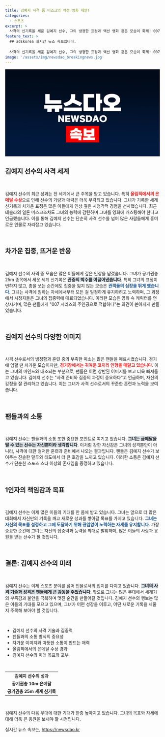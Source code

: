 ```yaml
---
title: 김예지 사격 폼 머스크의 액션 영화 제안!
categories:
  - 스포츠
excerpt: >
  사격의 신기록을 세운 김예지 선수, 그의 냉정한 표정과 액션 영화 같은 모습이 화제! 007 주인공이라는 팬들의 찬사와 일론 머스크의 극찬까지! 김예지의 매력 속으로 빠져보세요!
feature_text: >
  ## adskorea 실시간 뉴스 속보입니다.

  사격의 신기록을 세운 김예지 선수, 그의 냉정한 표정과 액션 영화 같은 모습이 화제! 007 주인공이라는 팬들의 찬사와 일론 머스크의 극찬까지! 김예지의 매력 속으로 빠져보세요!
image: '/assets/img/newsdao_breakingnews.jpg'
---
```


<p><img src="/assets/img/newsdao_breakingnews.jpg" alt="adskorea 속보" /></p>

<h2 data-ke-size="size26">김예지 선수의 사격 세계</h2>

<p data-ke-size="size16">&nbsp;</p>

<p>김예지 선수의 최근 성과는 전 세계에서 큰 주목을 받고 있습니다. 특히 <b><span style="color: #ee2323;">올림픽에서의 은메달 수상</span></b>으로 인해 선수의 기량과 매력은 더욱 부각되고 있습니다. 그녀가 기록한 세계 신기록과 차가운 표정은 많은 이들에게 인상 깊은 시청각적 경험을 선사했습니다. 최근 테슬라의 일론 머스크조차도 그녀의 능력에 감탄하며 그녀를 영화에 캐스팅해야 한다고 언급했습니다. 이를 통해 김예지 선수는 단순히 사격 선수를 넘어 많은 사람들에게 흥미로운 인물로 자리잡고 있습니다.</p>

<p data-ke-size="size16">&nbsp;</p>

<h2 data-ke-size="size26">차가운 집중, 뜨거운 반응</h2>

<p data-ke-size="size16">&nbsp;</p>

<p>김예지 선수의 사격 중 모습은 많은 이들에게 깊은 인상을 남겼습니다. 그녀가 공기권총 25m 종목에서 세운 세계 신기록은 <b><span style="background-color: #21538527;">관중의 박수를 이끌어냈습니다</span></b>. 특히 그녀의 표정이 변하지 않고, 총을 쏘는 순간에도 집중을 잃지 않는 모습은 <b><span style="color: #1a5490;">관객들의 심장을 뛰게 했습니다</span></b>. 그녀는 사격에 임하는 자세에서부터 모든 걸 일정하게 유지하려고 노력하며, 그 과정에서 시청자들은 그녀의 집중력에 매료되었습니다. 이러한 모습은 영화 속 캐릭터를 연상시키며, 많은 팬들에게 "007 시리즈의 주인공으로 적합하다"는 의견이 쏟아지게 만들었습니다.</p>

<p data-ke-size="size16">&nbsp;</p>

<h2 data-ke-size="size26">김예지 선수의 다양한 이미지</h2>

<p data-ke-size="size16">&nbsp;</p>

<p>사격 선수로서의 냉정함과 훈련 중의 부족한 미소는 많은 팬들을 매료시켰습니다. 경기에 임할 땐 차가운 모습이지만, <b><span style="color: #ee2323;">경기장에서는 귀여운 코끼리 인형을 매달고 있습니다</span></b>. 이는 그녀의 마인드와 대조되는 부분으로, 팬들은 이런 상반된 이미지를 보고 더욱 빠져들고 있습니다. 김예지 선수는 "사격 준비와 집중의 과정이 중요하다"고 언급하며, 자신의 감정을 잘 관리하고 있습니다. 이는 그녀가 사격 선수로서의 꾸준한 훈련과 노력을 보여줍니다.</p>

<p data-ke-size="size16">&nbsp;</p>

<h2 data-ke-size="size26">팬들과의 소통</h2>

<p data-ke-size="size16">&nbsp;</p>

<p>김예지 선수는 팬들과의 소통 또한 중요한 포인트로 여기고 있습니다. <b><span style="background-color: #21538527;">그녀는 금메달을 딸 수 있는 선수는 자신뿐이라 생각합니다</span></b>. 이처럼 강한 자신감은 그녀의 성격뿐만이 아니라, 사격에 대한 철저한 훈련과 준비에서 나오는 결과입니다. 팬들은 김예지 선수가 보여주는 진솔한 말투와 태도에서 더 큰 호감을 느끼고 있습니다. 이러한 소통은 김예지 선수가 단순한 스포츠 스타 이상의 존재임을 증명하고 있습니다.</p>

<p data-ke-size="size16">&nbsp;</p>

<h2 data-ke-size="size26">1인자의 책임감과 목표</h2>

<p data-ke-size="size16">&nbsp;</p>

<p>김예지 선수는 이제 많은 이들의 기대를 한 몸에 받고 있습니다. 그녀는 앞으로 더 많은 대회에서 자신만의 기록을 깨고 새로운 성과를 쌓아갈 목표를 가지고 있습니다. <b><span style="color: #1a5490;">그녀는 자신의 목표를 설정하고 그에 도달하기 위해 끊임없이 노력하는 자세를 유지합니다</span></b>. 가장 중요한 순간에 그녀는 자신의 집중력과 능력을 최대로 발휘하며, 많은 이들의 사랑과 응원을 받는 선수가 될 것입니다.</p>

<p data-ke-size="size16">&nbsp;</p>

<h2 data-ke-size="size26">결론: 김예지 선수의 미래</h2>

<p data-ke-size="size16">&nbsp;</p>

<p>김예지 선수는 이제 스포츠 분야를 넘어 인물로서의 입지를 다지고 있습니다. <b><span style="background-color: #21538527;">그녀의 사격 기술과 성격은 팬들에게 큰 감동을 주었습니다</span></b>. 앞으로 그녀는 많은 무대에서 세계기의 부족감과 불안을 극복하며 멋진 순간을 만들어갈 것입니다. 김예지 선수의 행보는 많은 이들의 기대를 모으고 있으며, 그녀가 어떤 성장을 이루고, 어떤 새로운 기록을 세울지 주목해 보아야 할 것입니다. </p>

<p data-ke-size="size16">&nbsp;</p>

<ul>
    <li>김예지 선수의 사격 기술과 집중력</li>
    <li>팬들과의 소통 방식의 중요성</li>
    <li>차가운 이미지와 따뜻한 소통이 만드는 매력</li>
    <li>올림픽에서의 은메달 수상 경과</li>
    <li>김예지 선수의 미래 목표와 포부</li>
</ul>

<p data-ke-size="size16">&nbsp;</p>

<table style="width: 100%; border-collapse: collapse;">
    <tr>
        <td style="text-align: center; height: 17px;"><b>김예지 선수의 성과</b></td>
    </tr>
    <tr>
        <td style="text-align: center; height: 17px;"><b>공기권총 10m 은메달</b></td>
    </tr>
    <tr>
        <td style="text-align: center; height: 17px;"><b>공기권총 25m 세계 신기록</b></td>
    </tr>
</table>

<p data-ke-size="size16">&nbsp;</p>

<p>김예지 선수의 다음 무대에 대한 기대가 한층 높아지고 있습니다. 그녀의 목표와 자세에 대해 더욱 큰 응원을 보내야 할 시점입니다.</p>
실시간 뉴스 속보는, <a href="https://newsdao.kr" rel="dofollow">https://newsdao.kr</a>


